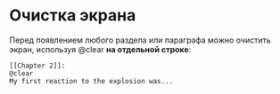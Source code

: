 # Очистка экрана

Перед появлением любого раздела или параграфа можно очистить экран, используя @clear **на отдельной строке**:
```
[[Chapter 2]]:
@clear
My first reaction to the explosion was...
```

